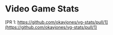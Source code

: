 # Video Game Stats

[PR 1: https://github.com/okayjones/vg-stats/pull/1](https://github.com/okayjones/vg-stats/pull/1)